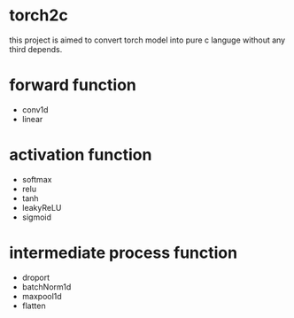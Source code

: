 # torch2c
this project is aimed to convert torch model into pure c languge without any third depends.

# forward function
- conv1d
- linear

# activation function
- softmax
- relu
- tanh
- leakyReLU
- sigmoid

# intermediate process function  
- droport
- batchNorm1d
- maxpool1d
- flatten